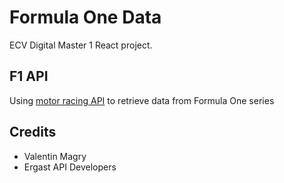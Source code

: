 # Formula One Data

ECV Digital Master 1 React project.

## F1 API

Using [motor racing API](https://ergast.com/mrd/) to retrieve data from Formula One series

## Credits

- Valentin Magry
- Ergast API Developers